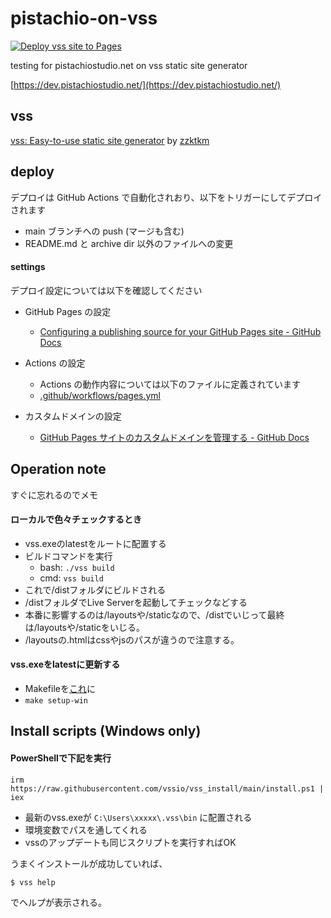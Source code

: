 # pistachio-on-vss

[![Deploy vss site to Pages](https://github.com/pistachiostudio/pistachio-on-vss/actions/workflows/pages.yml/badge.svg)](https://github.com/pistachiostudio/pistachio-on-vss/actions/workflows/pages.yml)

testing for pistachiostudio.net on vss static site generator

[https://dev.pistachiostudio.net/](https://dev.pistachiostudio.net/)

## vss

[vss: Easy-to-use static site generator](https://github.com/vssio/vss) by [zzktkm](https://github.com/zztkm)

## deploy

デプロイは GitHub Actions で自動化されおり、以下をトリガーにしてデプロイされます

- main ブランチへの push (マージも含む)
- README.md と archive dir 以外のファイルへの変更

#### settings

デプロイ設定については以下を確認してください

- GitHub Pages の設定
    - [Configuring a publishing source for your GitHub Pages site - GitHub Docs](https://docs.github.com/ja/pages/getting-started-with-github-pages/configuring-a-publishing-source-for-your-github-pages-site#publishing-with-a-custom-github-actions-workflow)

- Actions の設定
    - Actions の動作内容については以下のファイルに定義されています
    - [.github/workflows/pages.yml](https://github.com/pistachiostudio/pistachio-on-vss/blob/main/.github/workflows/pages.yml)

- カスタムドメインの設定
    - [GitHub Pages サイトのカスタムドメインを管理する - GitHub Docs](https://docs.github.com/ja/pages/configuring-a-custom-domain-for-your-github-pages-site/managing-a-custom-domain-for-your-github-pages-site#configuring-a-subdomain)

## Operation note

すぐに忘れるのでメモ

#### ローカルで色々チェックするとき

- vss.exeのlatestをルートに配置する
- ビルドコマンドを実行
  - bash: `./vss build`
  - cmd: `vss build`
- これで/distフォルダにビルドされる
- /distフォルダでLive Serverを起動してチェックなどする
- 本番に影響するのは/layoutsや/staticなので、/distでいじって最終は/layoutsや/staticをいじる。
- /layoutsの.htmlはcssやjsのパスが違うので注意する。

#### vss.exeをlatestに更新する

- Makefileを[これ](https://github.com/veltiosoft/kansuya/blob/main/Makefile)に
- `make setup-win`


## Install scripts (Windows only)

#### PowerShellで下記を実行
```
irm https://raw.githubusercontent.com/vssio/vss_install/main/install.ps1 | iex
```

- 最新のvss.exeが `C:\Users\xxxxx\.vss\bin` に配置される
- 環境変数でパスを通してくれる
- vssのアップデートも同じスクリプトを実行すればOK

うまくインストールが成功していれば、
```
$ vss help
```
でヘルプが表示される。